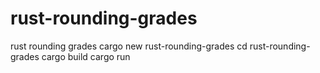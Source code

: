 # rust-rounding-grades
rust rounding grades
cargo new rust-rounding-grades
cd rust-rounding-grades
cargo build
cargo run

